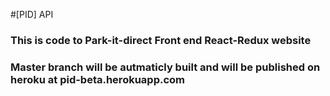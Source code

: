 #[PID] API
### This is code to Park-it-direct Front end React-Redux website


### Master branch will be autmaticly built and will be published on heroku at pid-beta.herokuapp.com